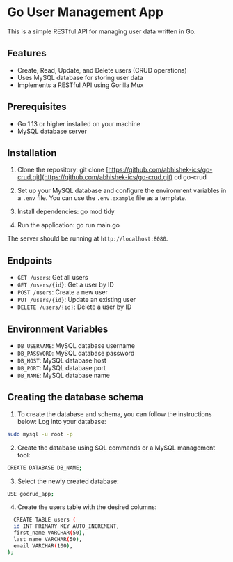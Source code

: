 # Go User Management App

This is a simple RESTful API for managing user data written in Go.

## Features

- Create, Read, Update, and Delete users (CRUD operations)
- Uses MySQL database for storing user data
- Implements a RESTful API using Gorilla Mux

## Prerequisites

- Go 1.13 or higher installed on your machine
- MySQL database server

## Installation

1. Clone the repository:
git clone [https://github.com/abhishek-ics/go-crud.git](https://github.com/abhishek-ics/go-crud.git)
cd go-crud

2. Set up your MySQL database and configure the environment variables in a `.env` file. You can use the `.env.example` file as a template.

3. Install dependencies:
go mod tidy


4. Run the application:
go run main.go



The server should be running at `http://localhost:8080`.

## Endpoints

- `GET /users`: Get all users
- `GET /users/{id}`: Get a user by ID
- `POST /users`: Create a new user
- `PUT /users/{id}`: Update an existing user
- `DELETE /users/{id}`: Delete a user by ID

## Environment Variables

- `DB_USERNAME`: MySQL database username
- `DB_PASSWORD`: MySQL database password
- `DB_HOST`: MySQL database host
- `DB_PORT`: MySQL database port
- `DB_NAME`: MySQL database name

## Creating the database schema

1. To create the database and schema, you can follow the instructions below:
Log into your database:
```bash 
sudo mysql -u root -p
```

2. Create the database using SQL commands or a MySQL management tool:

```bash 
CREATE DATABASE DB_NAME;
```
3. Select the newly created database:
```bash
USE gocrud_app;
```

4. Create the users table with the desired columns:
```bash
  CREATE TABLE users (
  id INT PRIMARY KEY AUTO_INCREMENT,
  first_name VARCHAR(50),
  last_name VARCHAR(50),
  email VARCHAR(100),
);
```